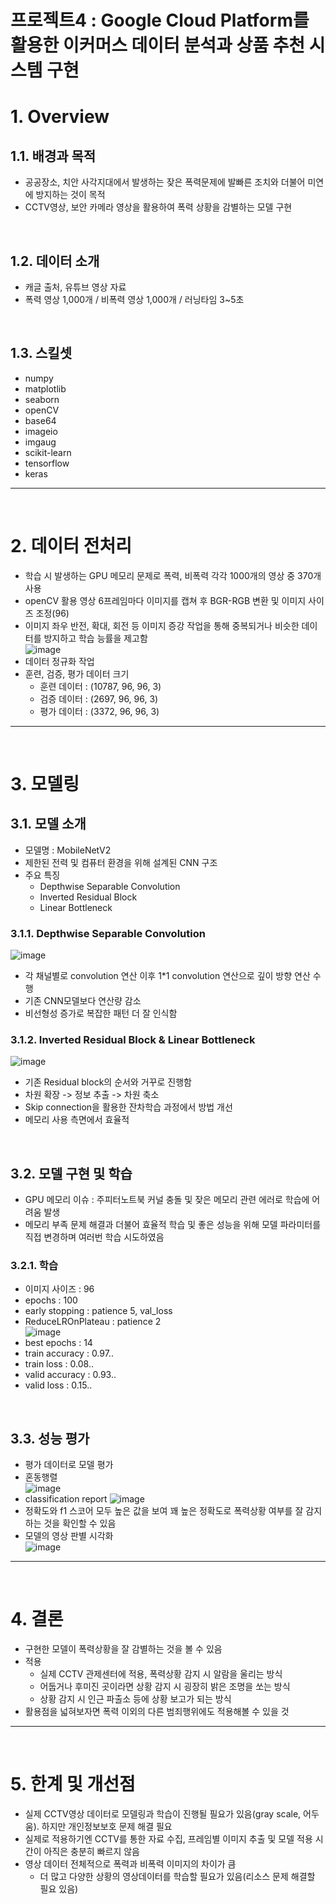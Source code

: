 # 프로젝트4 : Google Cloud Platform를 활용한 이커머스 데이터 분석과 상품 추천 시스템 구현

# 1. Overview

## 1.1. 배경과 목적
- 공공장소, 치안 사각지대에서 발생하는 잦은 폭력문제에 발빠른 조치와 더불어 미연에 방지하는 것이 목적
- CCTV영상, 보안 카메라 영상을 활용하여 폭력 상황을 감별하는 모델 구현

<br/>

## 1.2. 데이터 소개
- 캐글 출처, 유튜브 영상 자료
- 폭력 영상 1,000개 / 비폭력 영상 1,000개 / 러닝타임 3~5초

<br/>

## 1.3. 스킬셋
- numpy
- matplotlib
- seaborn
- openCV
- base64
- imageio
- imgaug
- scikit-learn
- tensorflow
- keras



---
<br/>

# 2. 데이터 전처리
- 학습 시 발생하는 GPU 메모리 문제로 폭력, 비폭력 각각 1000개의 영상 중 370개 사용
- openCV 활용 영상 6프레임마다 이미지를 캡쳐 후 BGR-RGB 변환 및 이미지 사이즈 조정(96)
- 이미지 좌우 반전, 확대, 회전 등 이미지 증강 작업을 통해 중복되거나 비슷한 데이터를 방지하고 학습 능률을 제고함  
 ![image](https://user-images.githubusercontent.com/110115061/223902747-2ba58914-c1bb-43b9-acec-c4865f35c64c.png)  
- 데이터 정규화 작업
- 훈련, 검증, 평가 데이터 크기
  - 훈련 데이터 : (10787, 96, 96, 3)
  - 검증 데이터 : (2697, 96, 96, 3)
  - 평가 데이터 : (3372, 96, 96, 3)



---
<br/>

# 3. 모델링

## 3.1. 모델 소개
- 모델명 : MobileNetV2
- 제한된 전력 및 컴퓨터 환경을 위해 설계된 CNN 구조
- 주요 특징
  - Depthwise Separable Convolution
  - Inverted Residual Block
  - Linear Bottleneck


### 3.1.1. Depthwise Separable Convolution  
![image](https://user-images.githubusercontent.com/110115061/223911812-67d68fa0-4856-447a-a6d9-4a3ff64611c5.png)  
- 각 채널별로 convolution 연산 이후 1*1 convolution 연산으로 깊이 방향 연산 수행
- 기존 CNN모델보다 연산량 감소
- 비선형성 증가로 복잡한 패턴 더 잘 인식함

### 3.1.2. Inverted Residual Block & Linear Bottleneck  
![image](https://user-images.githubusercontent.com/110115061/223914705-85c71802-3afe-406a-a5e2-d3a8cbce8b60.png)  
- 기존 Residual block의 순서와 거꾸로 진행함
- 차원 확장 -> 정보 추출 -> 차원 축소
- Skip connection을 활용한 잔차학습 과정에서 방법 개선
- 메모리 사용 측면에서 효율적

<br/>

## 3.2. 모델 구현 및 학습
- GPU 메모리 이슈 : 주피터노트북 커널 충돌 및 잦은 메모리 관련 에러로 학습에 어려움 발생
- 메모리 부족 문제 해결과 더불어 효율적 학습 및 좋은 성능을 위해 모델 파라미터를 직접 변경하며 여러번 학습 시도하였음

### 3.2.1. 학습
- 이미지 사이즈 : 96
- epochs : 100
- early stopping : patience 5, val_loss
- ReduceLROnPlateau : patience 2  
![image](https://user-images.githubusercontent.com/110115061/223918817-6f4c76ca-e10c-4473-a750-6217d06b1ad3.png)  
- best epochs : 14
- train accuracy : 0.97..
- train loss : 0.08..
- valid accuracy : 0.93..
- valid loss : 0.15..

<br/>

## 3.3. 성능 평가
- 평가 데이터로 모델 평가
- 혼동행렬  
![image](https://user-images.githubusercontent.com/110115061/223919334-e495de3c-3949-4c8c-8f68-aac7ea4a5421.png)  
- classification report
![image](https://user-images.githubusercontent.com/110115061/223919425-4a9122a5-b337-4f71-8305-407589d8107d.png)  
- 정확도와 f1 스코어 모두 높은 값을 보여 꽤 높은 정확도로 폭력상황 여부를 잘 감지하는 것을 확인할 수 있음
- 모델의 영상 판별 시각화  
![image](https://user-images.githubusercontent.com/110115061/223919858-37d1a71c-ed7a-4422-8b78-d90ca70b7f25.png)  



---
<br/>

# 4. 결론
- 구현한 모델이 폭력상황을 잘 감별하는 것을 볼 수 있음
- 적용
  - 실제 CCTV 관제센터에 적용, 폭력상황 감지 시 알람을 울리는 방식
  - 어둡거나 후미진 곳이라면 상황 감지 시 굉장히 밝은 조명을 쏘는 방식
  - 상황 감지 시 인근 파출소 등에 상황 보고가 되는 방식
- 활용점을 넓혀보자면 폭력 이외의 다른 범죄행위에도 적용해볼 수 있을 것



---
<br/>

# 5. 한계 및 개선점
- 실제 CCTV영상 데이터로 모델링과 학습이 진행될 필요가 있음(gray scale, 어두움). 하지만 개인정보보호 문제 해결 필요
- 실제로 적용하기엔 CCTV를 통한 자료 수집, 프레임별 이미지 추출 및 모델 적용 시간이 아직은 충분히 빠르지 않음
- 영상 데이터 전체적으로 폭력과 비폭력 이미지의 차이가 큼
  - 더 많고 다양한 상황의 영상데이터를 학습할 필요가 있음(리소스 문제 해결할 필요 있음)
